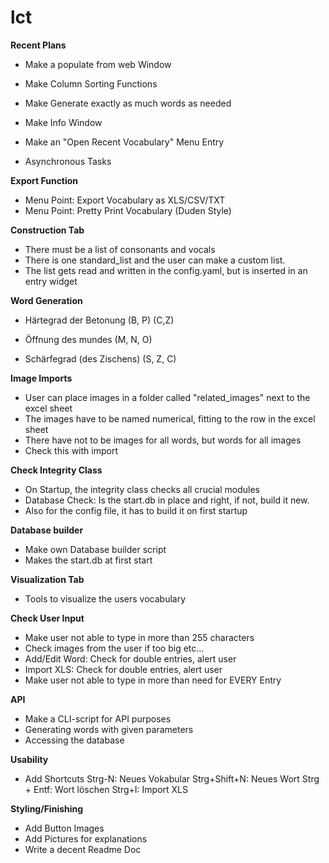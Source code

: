 # lct

**Recent Plans**

- Make a populate from web Window

- Make Column Sorting Functions

- Make Generate exactly as much words as needed

- Make Info Window

- Make an "Open Recent Vocabulary" Menu Entry

- Asynchronous Tasks


**Export Function**
- Menu Point: Export Vocabulary as XLS/CSV/TXT
- Menu Point: Pretty Print Vocabulary (Duden Style)


**Construction Tab**
- There must be a list of consonants and vocals
- There is one standard_list and the user can make 
a custom list.
- The list gets read and written in the config.yaml,
but is inserted in an entry widget

**Word Generation**
-  Härtegrad der Betonung (B, P) (C,Z)
	
-  Öffnung des mundes (M, N, O)

-  Schärfegrad (des Zischens) (S, Z, C)

**Image Imports**

- User can place images in a folder called "related_images" next to the excel sheet
- The images have to be named numerical, fitting to the row in the excel sheet
- There have not to be images for all words, but words for all images
- Check this with import


**Check Integrity Class**
- On Startup, the integrity class checks all crucial modules
- Database Check: Is the start.db in place and right,
if not, build it new.
- Also for the config file, it has to build it on first startup

**Database builder**
- Make own Database builder script
- Makes the start.db at first start


**Visualization Tab**
- Tools to visualize the users vocabulary

**Check User Input**
- Make user not able to type in more than 255 characters
- Check images from the user if too big etc...
- Add/Edit Word: Check for double entries, alert user
- Import XLS: Check for double entries, alert user
- Make user not able to type in more than need for EVERY Entry

**API**
- Make a CLI-script for API purposes
- Generating words with given parameters
- Accessing the database

**Usability**
- Add Shortcuts
Strg-N: Neues Vokabular
Strg+Shift+N: Neues Wort
Strg + Entf: Wort löschen
Strg+I: Import XLS

**Styling/Finishing**
- Add Button Images
- Add Pictures for explanations
- Write a decent Readme Doc



